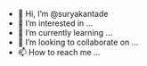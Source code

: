 - 👋 Hi, I’m @suryakantade
- 👀 I’m interested in ...
- 🌱 I’m currently learning ...
- 💞️ I’m looking to collaborate on ...
- 📫 How to reach me ...

<!---
suryakantade/suryakantade is a ✨ special ✨ repository because its `README.md` (this file) appears on your GitHub profile.
You can click the Preview link to take a look at your changes.
--->
